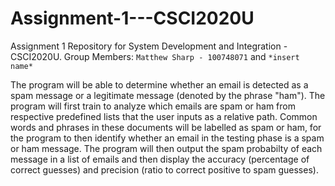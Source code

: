 # Assignment-1---CSCI2020U
Assignment 1 Repository for System Development and Integration - CSCI2020U. 
Group Members: `Matthew Sharp - 100748071` and `*insert name*`

The program will be able to determine whether an email is detected as a spam message or a legitimate message (denoted by the phrase "ham"). The program will first train to analyze which emails are spam or ham from respective predefined lists that the user inputs as a relative path. Common words and phrases in these documents will be labelled as spam or ham, for the program to then identify whether an email in the testing phase is a spam or ham message. The program will then output the spam probabilty of each message in a list of emails and then display the accuracy (percentage of correct guesses) and precision (ratio to correct positive to spam guesses).

